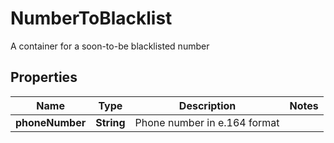 

# NumberToBlacklist

A container for a soon-to-be blacklisted number
## Properties

Name | Type | Description | Notes
------------ | ------------- | ------------- | -------------
**phoneNumber** | **String** | Phone number in e.164 format | 



